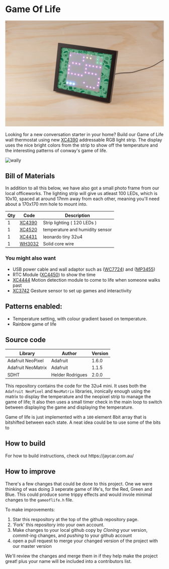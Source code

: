 # Game Of Life

![hero](hero.jpg)

Looking for a new conversation starter in your home? Build our Game of Life wall thermostat using new [XC4390](https://jaycar.com.au/p/XC4390) addressable RGB light strip. The display uses the nice bright colors from the strip to show off the temperature and the interesting patterns of conway's game of life.

![wally](wally.gif)

## Bill of Materials

In addition to all this below, we have also got a small photo frame from our local officeworks. The lighting strip will give us atleast 100 LEDs, which is 10x10, spaced at around 17mm away from each other, meaning you'll need about a 170x170 mm hole to mount into.

| Qty | Code                                     | Description                     |
| --- | ---------------------------------------- | ------------------------------- |
| 1   | [XC4390](https://jaycar.com.au/p/XC4390) | Strip lighting  ( 120 LEDs )    |
| 1   | [XC4520](https://jaycar.com.au/p/XC4520) | temperature and humidity sensor |
| 1   | [XC4431](https://jaycar.com.au/p/XC4431) | leonardo tiny 32u4              |
| 1   | [WH3032](https://jaycar.com.au/p/WH3032) | Solid core wire                 |

### You might also want
 - USB power cable and wall adaptor such as ([WC7724](https://jaycar.com.au/p/WC7724)) and ([MP3455](https://jaycar.com.au/p/MP3455))
 - RTC Module ([XC4450](https://jaycar.com.au/p/XC4450)) to show the time
 - [XC4444](https://jaycar.com.au/p/XC4444) Motion detection module to come to life when someone walks past
 - [XC3742](https://jaycar.com.au/p/XC3742) Gesture sensor to set up games and interactivity

## Patterns enabled:

- Temperature setting, with colour gradient based on temperature.
- Rainbow game of life

## Source code

| Library            | Author           | Version |
| ------------------ | ---------------- | ------- |
| Adafruit NeoPixel  | Adafruit         | 1.6.0   |
| Adafruit NeoMatrix | Adafruit         | 1.1.5   |
| SDHT               | Helder Rodrigues | 2.0.0   |


This repository contains the code for the 32u4 mini. It uses both the `Adafruit NeoPixel`  and `NeoMatrix` libraries, ironically enough using the matrix to display the temperature and the neopixel strip to manage the game of life; It also then uses a small timer check in the main loop to switch between displaying the game and displaying the temperature.

Game of life is just implemented with a `100` element 8bit array that is bitshifted between each state. A neat idea could be to use some of the bits to

## How to build
<div id='instructions'> For how to build instructions, check out https://jaycar.com.au/</div>

## How to improve

There's a few changes that could be done to this project. One we were thinking of was doing 3 seperate game of life's, for the Red, Green and Blue. This could produce some trippy effects and would invole minimal changes to the `gameoflife.h` file.

To make improvements:

1. Star this respository at the top of the github repository page.
2. 'Fork' this repository into your own account.
3. Make changes to your local github copy by *Cloning* your version, *commit*-ing changes, and *pushing* to your github account
4. open a pull request to merge your changed version of the project with our master version

We'll review the changes and merge them in if they help make the project great! plus your name will be included into a contributors list.